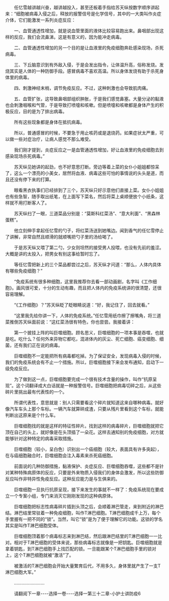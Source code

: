 <div class="read-content j_readContent" id="">
                <p>　　任忆雪越讲越兴奋，越讲越投入，甚至还板着手指给苏天纵按数字顺序讲起来：“细胞被病毒入侵之后，释放的报警信号是化学信号，其中的一大类叫作炎症介体，它们能激发一系列炎症反应：<p>　　一、血管通透性增加，就是说血管里面的液体比较容易跑出来。鼻咽部出现这样的反应，我们会流鼻涕。这是有意义的，因为能冲走病毒。<p>　　二、血管通透性增加的另一个目的是让血液里的免疫细胞奔赴感染现场，杀死病毒。<p>　　三、下丘脑意识到有外敌入侵，于是会发出指令，让体温升高，俗称发烧。发烧其实是人体的一种防御手段。感冒病毒不喜欢高温。所以身体发烧有助于杀死身体里的病毒。<p>　　四、刺激神经末梢，调节免疫反应。不过，这种刺激也会导致肌肉痛。<p>　　五、血管扩张，这导致鼻咽部组织肿胀，于是我们感觉鼻塞。大量分泌的黏液也会刺激咽喉和气管，于是导致打喷嚏和咳嗽。但是喷嚏和咳嗽都是身体产生的积极反应，目的是为了排出病毒。<p>　　所有这些现象都是身体在抵抗病毒。<p>　　所以，普通感冒的时候，不要急于用止咳药或是退烧药。如果症状太严重，可以做一些对症治疗，让病人感觉不那么难受。<p>　　我们刚才提到，炎症反应之一是血管通透性增加，好让血液里的免疫细胞去到感染现场杀死病毒。”<p>　　苏天纵见她讲的起劲，也不好意思打断。旁边等着上菜的女仆小姐姐都惊呆了，这么一个漂亮的小美女，居然将血液、病毒这些可怕的事情说的头头是道，而且还没有停下来的打算。<p>　　眼看黑衣执事们已经排到了三个，苏天纵只好示意他们直接上菜。女仆小姐姐也有些急智，随手取出纸笔，在上面写下菜名，然后将菜上桌顺便放个小纸条，这样就不用打断客人了。<p>　　苏天纵扫了一眼，三道菜品分别是：“莫斯科红菜汤”、“意大利面”、“黑森林蛋糕”。<p>　　他立刻伸手拿起任忆雪的勺子，将红菜汤送到她嘴边。闻到香气的任忆雪停止了讲解，非常自然且顺滑的就顺嘴把勺子里的汤给喝了。<p>　　于是苏天纵又喂了第二勺，少女则坦然的接受男人投喂，也没有先前的羞涩。大概是讲的太投入，把男女有别这事给暂时忘了。<p>　　等任忆雪把新上的三个菜品都尝过之后，苏天纵才问道：“那么，人体内具体有哪些免疫细胞？”<p>　　“免疫系统有很多种细胞，这里我推荐你去看一部动画剧，名字叫《工作细胞》。画风很可爱，十分的生动有趣，而且把人体内的免疫系统讲的很清楚，还很容易理解。<p>　　“《工作细胞》？”苏天纵眨了眨眼睛说道：“好，我记住了，回去就看。”<p>　　“这里我先给你讲一下，人体的免疫系统。”任忆雪用纸巾擦了擦嘴角，将三道菜推倒苏天纵面前说：“这红菜汤很有特色，你也尝尝。我接着讲：<p>　　第一个披挂上阵的叫巨噬细胞。顾名思义，巨噬细胞的一项本事是吞噬，也就是吃。吃什么？任何外来异物它都吃，混进体内的灰尘、死亡细胞、癌变细胞、细菌，还有我们正在说的病毒。<p>　　巨噬细胞不一定能把所有病毒都吃掉。为了保证安全，发现病毒入侵的时候，我们的免疫系统会有不止一个措施。所以，巨噬细胞接下来会发布通知，启动下一级免疫反应。<p>　　为了做到这一点，巨噬细胞要完成一个很有技术含量的操作，叫作“抗原呈现”。这个词翻译成大白话就是一种报警信号。巨噬细胞把病毒切碎之后，从这些碎片里挑出最有代表性的一个。<p>　　所谓代表性，意思就是：别人只需要看这个碎片就知道这来自哪种病毒。就好像汽车车头上那个车标。一辆汽车就算碎成渣，只要从残片里看到这个车标，就能判断出这原来是个什么车。<p>　　巨噬细胞找的就是这样的特征性碎片。找到这样的病毒碎片，巨噬细胞就把它顶在自己的头上，就好像是在头顶插了一朵花。这样去通知别的免疫细胞，对方就能够针对这种特定的病毒采取措施。<p>　　巨噬细胞（较小，呈白色）识别出一个癌细胞（较大，表面具有许多突起），在与癌细胞融合时，巨噬细胞会注入毒素来杀死癌细胞。<p>　　前面说的几种防御措施，黏液保护、炎症反应、巨噬细胞吞噬，这些都不是针对某种特殊病原体的反应，只要是外来物质入侵我们的身体会激发，所以这些防御反应叫作非特异性免疫反应。这种反应能力是与生俱来的。<p>　　巨噬细胞一旦执行抗原呈现，接下来发生的事就不一样了：免疫系统现在要成立一个专案小组，专门来消灭它刚刚发现的这种病原体。<p>　　巨噬细胞把标志性病毒碎片插到头顶之后，会顺着淋巴管走，来到附近的淋巴结。淋巴结里常驻着一种免疫细胞，叫作T淋巴细胞。T淋巴细胞成千上万，每个手里握有一把不同的“锁”。当然，叫它“锁”是为了便于理解它的功能。这锁的学名其实是叫作T淋巴细胞受体。<p>　　巨噬细胞顶着那个病毒标志来到淋巴结，然后跟淋巴结里的T淋巴细胞一一比对。相对于T淋巴细胞的受体来说，那些病毒标志就像是一把钥匙。巨噬细胞就是拿着钥匙，到T淋巴细胞手上找匹配的锁。一旦能跟某个T淋巴细胞手里的锁对上，这个T淋巴细胞就被“激活”了。<p>　　被激活的T淋巴细胞会开始大量繁育后代，不用多久，身体里就产生了一支T淋巴细胞大军。”<p>　　……………………<p>　　请翻阅下一章----选择一卷----选择一第三十二章-小护士讲防疫6<p> 
            </div>